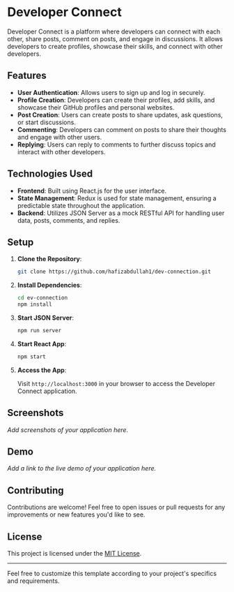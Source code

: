 # Developer Connect

Developer Connect is a platform where developers can connect with each other, share posts, comment on posts, and engage in discussions. It allows developers to create profiles, showcase their skills, and connect with other developers.

## Features

- **User Authentication**: Allows users to sign up and log in securely.
- **Profile Creation**: Developers can create their profiles, add skills, and showcase their GitHub profiles and personal websites.
- **Post Creation**: Users can create posts to share updates, ask questions, or start discussions.
- **Commenting**: Developers can comment on posts to share their thoughts and engage with other users.
- **Replying**: Users can reply to comments to further discuss topics and interact with other developers.

## Technologies Used

- **Frontend**: Built using React.js for the user interface.
- **State Management**: Redux is used for state management, ensuring a predictable state throughout the application.
- **Backend**: Utilizes JSON Server as a mock RESTful API for handling user data, posts, comments, and replies.

## Setup

1. **Clone the Repository**:

   ```bash
   git clone https://github.com/hafizabdullah1/dev-connection.git
   ```

2. **Install Dependencies**:

   ```bash
   cd ev-connection
   npm install
   ```

3. **Start JSON Server**:

   ```bash
   npm run server
   ```

4. **Start React App**:

   ```bash
   npm start
   ```

5. **Access the App**:

   Visit `http://localhost:3000` in your browser to access the Developer Connect application.

## Screenshots

_Add screenshots of your application here._

## Demo

_Add a link to the live demo of your application here._

## Contributing

Contributions are welcome! Feel free to open issues or pull requests for any improvements or new features you'd like to see.

## License

This project is licensed under the [MIT License](https://opensource.org/licenses/MIT).

---

Feel free to customize this template according to your project's specifics and requirements.